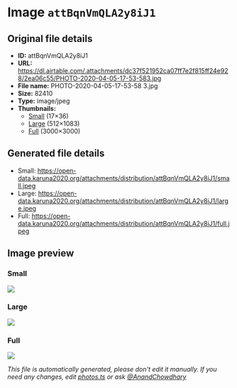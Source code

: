 # Image `attBqnVmQLA2y8iJ1`

## Original file details

- **ID:** attBqnVmQLA2y8iJ1
- **URL:** https://dl.airtable.com/.attachments/dc37f521952ca07ff7e2f815ff24e928/2ea06c55/PHOTO-2020-04-05-17-53-583.jpg
- **File name:** PHOTO-2020-04-05-17-53-58 3.jpg
- **Size:** 82410
- **Type:** image/jpeg
- **Thumbnails:**
  - [Small](https://dl.airtable.com/.attachmentThumbnails/fd425e59bb78fa46039bf594306c39aa/d4457b89) (17×36)
  - [Large](https://dl.airtable.com/.attachmentThumbnails/e79ecec32711c24fc5bbfffbed04b395/fe2eb7d6) (512×1083)
  - [Full](https://dl.airtable.com/.attachmentThumbnails/74e977b2e9c7c2c7397d6780b0b7c6eb/d9a4f39c) (3000×3000)

## Generated file details

- Small: https://open-data.karuna2020.org/attachments/distribution/attBqnVmQLA2y8iJ1/small.jpeg
- Large: https://open-data.karuna2020.org/attachments/distribution/attBqnVmQLA2y8iJ1/large.jpeg
- Full: https://open-data.karuna2020.org/attachments/distribution/attBqnVmQLA2y8iJ1/full.jpeg

## Image preview

### Small

![](https://open-data.karuna2020.org/attachments/distribution/attBqnVmQLA2y8iJ1/small.jpeg)

### Large

![](https://open-data.karuna2020.org/attachments/distribution/attBqnVmQLA2y8iJ1/large.jpeg)

### Full

![](https://open-data.karuna2020.org/attachments/distribution/attBqnVmQLA2y8iJ1/full.jpeg)

_This file is automatically generated, please don't edit it manually. If you need any changes, edit [photos.ts](/photos.ts) or ask [@AnandChowdhary](https://github.com/AnandChowdhary)_

